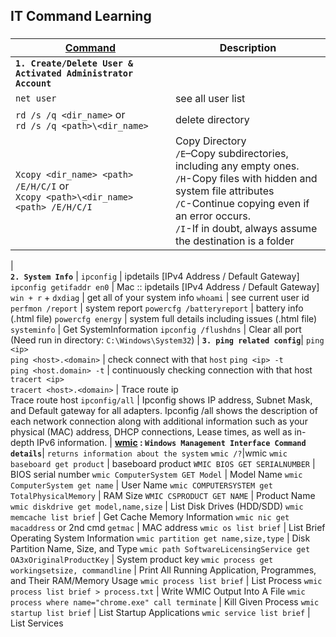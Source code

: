 <!-- # IT related commands -->

## IT Command Learning

### 

[Command](https://docs.microsoft.com/en-us/windows-server/administration/windows-commands/windows-commands) | Description
------- | --------
**`1. Create/Delete User & Activated Administrator Account`** | 
`net user` | see all user list
`rd /s /q <dir_name>` or<br>`rd /s /q <path>\<dir_name>` | delete directory
`Xcopy <dir_name> <path> /E/H/C/I` or<br>`Xcopy <path>\<dir_name> <path> /E/H/C/I`| Copy Directory<br>`/E`–Copy subdirectories, including any empty ones.<br>`/H`-Copy files with hidden and system file attributes<br>`/C`-Continue copying even if an error occurs.<br>`/I`-If in doubt, always assume the destination is a folder
|  
**`2. System Info`** |
`ipconfig` | ipdetails [IPv4 Address / Default Gateway]
`ipconfig getifaddr en0` | Mac :: ipdetails [IPv4 Address / Default Gateway]
`win + r` + `dxdiag` | get all of your system info
`whoami` | see current user id
`perfmon /report` | system report
`powercfg /batteryreport` | battery info (.html file)
`powercfg energy` | system full details including issues (.html file)
`systeminfo` | Get SystemInformation
`ipconfig /flushdns` | Clear all port (Need run in directory: `C:\Windows\System32`)
| 
**`3. ping related config`**|
`ping <ip>` <br> `ping <host>.<domain>` | check connect with that `host`
`ping <ip> -t` <br> `ping <host.domain> -t` | continuously checking connection with that host
`tracert <ip>` <br> `tracert <host>.<domain>` | Trace route ip<br> Trace route host
`ipconfig/all` | Ipconfig shows IP address, Subnet Mask, and Default gateway for all adapters. Ipconfig /all shows the description of each network connection along with additional information such as your physical (MAC) address, DHCP connections, Lease times, as well as in-depth IPv6 information.
|
**[wmic](https://docs.microsoft.com/en-us/windows/win32/wmisdk/wmic) : `Windows Management Interface Command details`**| `returns information about the system`
`wmic /?`|wmic
`wmic baseboard get product` | baseboard product
`WMIC BIOS GET SERIALNUMBER` | BIOS serial number
`wmic ComputerSystem GET Model` | Model Name
`wmic ComputerSystem get name` | User Name
`wmic COMPUTERSYSTEM get TotalPhysicalMemory` | RAM Size
`WMIC CSPRODUCT GET NAME` | Product Name
`wmic diskdrive get model,name,size` | List Disk Drives (HDD/SDD)
`wmic memcache list brief` | Get Cache Memory Information
`wmic nic get macaddress` or 2nd cmd `getmac` | MAC address
`wmic os list brief` | List Brief Operating System Information
`wmic partition get name,size,type` | Disk Partition Name, Size, and Type
`wmic path SoftwareLicensingService get OA3xOriginalProductKey` | System product key
`wmic process get workingsetsize, commandline` | Print All Running Application, Programmes, and Their RAM/Memory Usage
`wmic process list brief` | List Process
`wmic process list brief > process.txt` | Write WMIC Output Into A File
`wmic process where name="chrome.exe" call terminate` | Kill Given Process
`wmic startup list brief` | List Startup Applications
`wmic service list brief` | List Services

